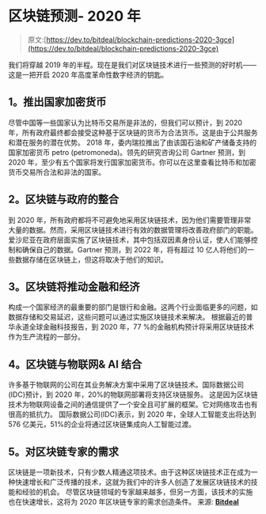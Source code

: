 # 区块链预测- 2020 年

> 原文:[https://dev.to/bitdeal/blockchain-predictions-2020-3gce](https://dev.to/bitdeal/blockchain-predictions-2020-3gce)

我们将穿越 2019 年的半程。现在是我们对区块链技术进行一些预测的好时机——这是一把开启 2020 年高度革命性数字经济的钥匙。

## [](#1launch-of-national-cryptocurrencies)1。推出国家加密货币

尽管中国等一些国家认为比特币交易所是非法的，但我们可以预计，到 2020 年，所有政府最终都会接受这种基于区块链的货币为合法货币。这是由于公共服务和潜在服务的潜在优势。
2018 年，委内瑞拉推出了由该国石油和矿产储备支持的国家加密货币 petro (petromoneda)。领先的研究咨询公司 Gartner 预测，到 2020 年，至少有五个国家将发行国家加密货币。你可以在这里查看比特币和加密货币交易所合法和非法的国家。

## [](#2-integration-of-blockchain-with-governments)2。区块链与政府的整合

到 2020 年，所有政府都将不可避免地采用区块链技术，因为他们需要管理非常大量的数据。然而，采用区块链技术进行有效的数据管理将改善政府部门的职能。
爱沙尼亚在政府层面实施了区块链技术，其中包括双因素身份认证，使人们能够控制和确保自己的数据。Gartner 预测，到 2022 年，将有超过 10 亿人将他们的一些数据存储在区块链上，但这将取决于他们的知识。

## [](#3blockchain-will-drive-the-finance-and-economy)3。区块链将推动金融和经济

构成一个国家经济的最重要的部门是银行和金融。这两个行业面临更多的问题，如数据存储和交易延迟，这些问题可以通过实施区块链技术来解决。
根据最近的普华永道全球金融科技报告，到 2020 年，77 %的金融机构预计将采用区块链技术作为生产流程的一部分。

## [](#4blockchain-combines-with-iot-amp-ai)4。区块链与物联网& AI 结合

许多基于物联网的公司在其业务解决方案中采用了区块链技术。国际数据公司(IDC)预计，到 2020 年，20%的物联网部署将支持区块链服务。
这是因为区块链技术为物联网设备之间的通信提供了一个安全且可扩展的框架。它对网络攻击也有很高的抵抗力。
国际数据公司(IDC)表示，到 2020 年，全球人工智能支出将达到 576 亿美元，51%的企业将通过区块链集成向人工智能过渡。

## [](#5-demand-for-blockchain-experts)5。对区块链专家的需求

区块链是一项新技术，只有少数人精通这项技术。由于这种区块链技术正在成为一种快速增长和广泛传播的技术，这就为我们中的许多人创造了发展区块链技术的技能和经验的机会。
尽管区块链领域的专家越来越多，但另一方面，该技术的实施也在快速增长，这将为 2020 年区块链专家的需求创造条件。
来源: **[Bitdeal](https://www.bitdeal.net/blockchain-technology-in-2020)**
